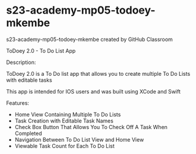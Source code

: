 # s23-academy-mp05-todoey-mkembe
s23-academy-mp05-todoey-mkembe created by GitHub Classroom

ToDoey 2.0 - To Do List App

Description: 

ToDoey 2.0 is a To Do list app that allows you to create multiple To Do Lists with editable tasks

This app is intended for IOS users and was built using XCode and Swift

Features:

- Home View Containing Multiple To Do Lists
- Task Creation with Editable Task Names
- Check Box Button That Allows You To Check Off A Task When Completed 
- Navigation Between To Do List View and Home View
- Viewable Task Count for Each To Do List

